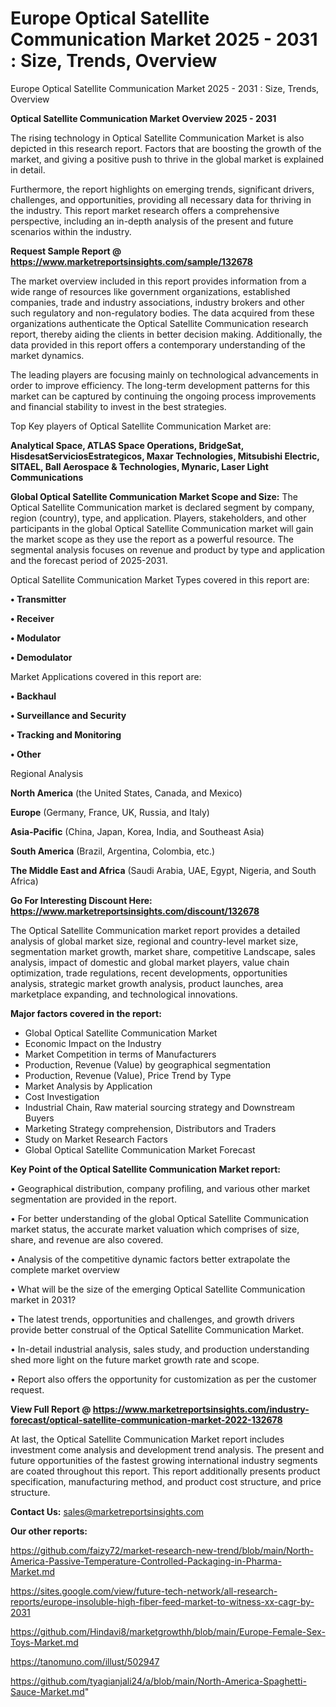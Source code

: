 # Europe Optical Satellite Communication Market 2025 - 2031 : Size, Trends, Overview
Europe Optical Satellite Communication Market 2025 - 2031 : Size, Trends, Overview

<Strong> Optical Satellite Communication Market Overview 2025 - 2031</strong>

The rising technology in Optical Satellite Communication Market is also depicted in this research report. Factors that are boosting the growth of the market, and giving a positive push to thrive in the global market is explained in detail.

Furthermore, the report highlights on emerging trends, significant drivers, challenges, and opportunities, providing all necessary data for thriving in the industry. This report market research offers a comprehensive perspective, including an in-depth analysis of the present and future scenarios within the industry.

<strong>Request Sample Report @ <a href=https://www.marketreportsinsights.com/sample/132678>https://www.marketreportsinsights.com/sample/132678</a></strong>

The market overview included in this report provides information from a wide range of resources like government organizations, established companies, trade and industry associations, industry brokers and other such regulatory and non-regulatory bodies. The data acquired from these organizations authenticate the Optical Satellite Communication research report, thereby aiding the clients in better decision making. Additionally, the data provided in this report offers a contemporary understanding of the market dynamics.

The leading players are focusing mainly on technological advancements in order to improve efficiency. The long-term development patterns for this market can be captured by continuing the ongoing process improvements and financial stability to invest in the best strategies.

Top Key players of Optical Satellite Communication Market are:

<strong>Analytical Space, ATLAS Space Operations, BridgeSat, HisdesatServiciosEstrategicos, Maxar Technologies, Mitsubishi Electric, SITAEL, Ball Aerospace & Technologies, Mynaric, Laser Light Communications</strong>

<strong><b>Global Optical Satellite Communication Market Scope and Size:</b></strong>
The Optical Satellite Communication market is declared segment by company, region (country), type, and application. Players, stakeholders, and other participants in the global Optical Satellite Communication market will gain the market scope as they use the report as a powerful resource. The segmental analysis focuses on revenue and product by type and application and the forecast period of 2025-2031.

Optical Satellite Communication Market Types covered in this report are:

<strong>• Transmitter

• Receiver

• Modulator

• Demodulator</strong>

Market Applications covered in this report are:

<strong>• Backhaul

• Surveillance and Security

• Tracking and Monitoring

• Other</strong> 

Regional Analysis

<strong>North America</strong> (the United States, Canada, and Mexico)

<strong>Europe</strong> (Germany, France, UK, Russia, and Italy)

<strong>Asia-Pacific</strong> (China, Japan, Korea, India, and Southeast Asia)

<strong>South America</strong> (Brazil, Argentina, Colombia, etc.)

<strong>The Middle East and Africa</strong> (Saudi Arabia, UAE, Egypt, Nigeria, and South Africa)

<strong>Go For Interesting Discount Here: <a href=https://www.marketreportsinsights.com/discount/132678>https://www.marketreportsinsights.com/discount/132678</a></strong>

The Optical Satellite Communication market report provides a detailed analysis of global market size, regional and country-level market size, segmentation market growth, market share, competitive Landscape, sales analysis, impact of domestic and global market players, value chain optimization, trade regulations, recent developments, opportunities analysis, strategic market growth analysis, product launches, area marketplace expanding, and technological innovations.

<strong><b>Major factors covered in the report:</b></strong>
<ul>
  <li>Global Optical Satellite Communication Market </li>
  <li>Economic Impact on the Industry</li>
  <li>Market Competition in terms of Manufacturers</li>
  <li>Production, Revenue (Value) by geographical segmentation</li>
  <li>Production, Revenue (Value), Price Trend by Type</li>
  <li>Market Analysis by Application</li>
  <li>Cost Investigation</li>
  <li>Industrial Chain, Raw material sourcing strategy and Downstream Buyers</li>
  <li>Marketing Strategy comprehension, Distributors and Traders</li>
  <li>Study on Market Research Factors</li>
  <li>Global Optical Satellite Communication Market Forecast</li>
</ul>

<strong><b>Key Point of the Optical Satellite Communication Market report:</b></strong>

• Geographical distribution, company profiling, and various other market segmentation are provided in the report.

• For better understanding of the global Optical Satellite Communication market status, the accurate market valuation which comprises of size, share, and revenue are also covered.

• Analysis of the competitive dynamic factors better extrapolate the complete market overview

• What will be the size of the emerging Optical Satellite Communication market in 2031?

• The latest trends, opportunities and challenges, and growth drivers provide better construal of the Optical Satellite Communication Market.

• In-detail industrial analysis, sales study, and production understanding shed more light on the future market growth rate and scope.

• Report also offers the opportunity for customization as per the customer request.

<strong><b>View Full Report @ <a href=https://www.marketreportsinsights.com/industry-forecast/optical-satellite-communication-market-2022-132678>https://www.marketreportsinsights.com/industry-forecast/optical-satellite-communication-market-2022-132678</a></b></strong>


At last, the Optical Satellite Communication Market report includes investment come analysis and development trend analysis. The present and future opportunities of the fastest growing international industry segments are coated throughout this report. This report additionally presents product specification, manufacturing method, and product cost structure, and price structure.

<strong>Contact Us:</strong>
sales@marketreportsinsights.com

<strong>Our other reports:</strong>

<a href=https://github.com/faizy72/market-research-new-trend/blob/main/North-America-Passive-Temperature-Controlled-Packaging-in-Pharma-Market.md>https://github.com/faizy72/market-research-new-trend/blob/main/North-America-Passive-Temperature-Controlled-Packaging-in-Pharma-Market.md</a>

<a href=https://sites.google.com/view/future-tech-network/all-research-reports/europe-insoluble-high-fiber-feed-market-to-witness-xx-cagr-by-2031>https://sites.google.com/view/future-tech-network/all-research-reports/europe-insoluble-high-fiber-feed-market-to-witness-xx-cagr-by-2031</a>

<a href=https://github.com/Hindavi8/marketgrowthh/blob/main/Europe-Female-Sex-Toys-Market.md>https://github.com/Hindavi8/marketgrowthh/blob/main/Europe-Female-Sex-Toys-Market.md</a>

<a href=https://tanomuno.com/illust/502947>https://tanomuno.com/illust/502947</a>

<a href=https://github.com/tyagianjali24/a/blob/main/North-America-Spaghetti-Sauce-Market.md>https://github.com/tyagianjali24/a/blob/main/North-America-Spaghetti-Sauce-Market.md</a>"
